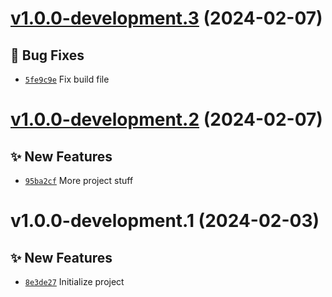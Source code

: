 # [v1.0.0-development.3](https://github.com/lengors/test-engine/compare/v1.0.0-development.2...v1.0.0-development.3) (2024-02-07)

## 🐛 Bug Fixes
- [`5fe9c9e`](https://github.com/lengors/test-engine/commit/5fe9c9e)  Fix build file

# [v1.0.0-development.2](https://github.com/lengors/test-engine/compare/v1.0.0-development.1...v1.0.0-development.2) (2024-02-07)

## ✨ New Features
- [`95ba2cf`](https://github.com/lengors/test-engine/commit/95ba2cf)  More project stuff

# v1.0.0-development.1 (2024-02-03)

## ✨ New Features
- [`8e3de27`](https://github.com/lengors/test-engine/commit/8e3de27)  Initialize project
